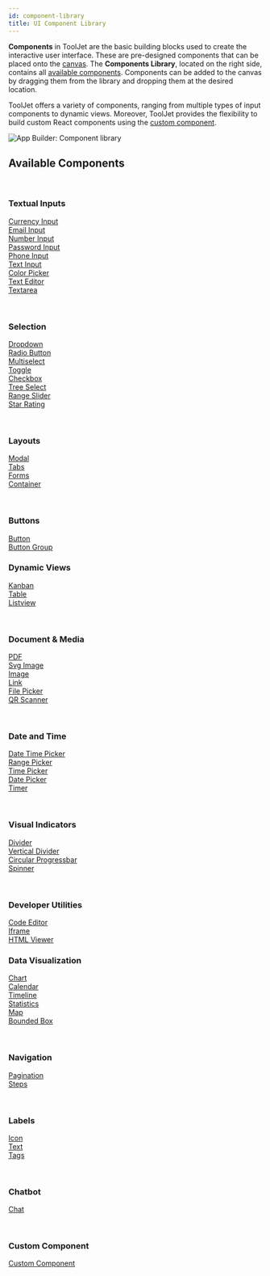 ```yaml
---
id: component-library
title: UI Component Library
---
```


**Components** in ToolJet are the basic building blocks used to create the interactive user interface. These are pre-designed components that can be placed onto the [canvas](#). The **Components Library**, located on the right side, contains all [available components](#available-components). Components can be added to the canvas by dragging them from the library and dropping them at the desired location.

ToolJet offers a variety of components, ranging from multiple types of input components to dynamic views. Moreover, ToolJet provides the flexibility to build custom React components using the [custom component](#).

<img className="screenshot-full img-full" src="/img/app-builder/components/component-library.png" alt="App Builder: Component library"/>

## Available Components

<br/>

<div style={{ display: 'flex' }}>

<div style = {{ width:'30%' }} >

### Textual Inputs

[Currency Input](#) <br/> 
[Email Input](#) <br/>
[Number Input](#) <br/>
[Password Input](#) <br/>
[Phone Input](#) <br/>
[Text Input](#) <br/>
[Color Picker](#) <br/>
[Text Editor](#) <br/>
[Textarea](#) <br/>

<br/>

### Selection

[Dropdown](#) <br/>
[Radio Button](#) <br/>
[Multiselect](#) <br/>
[Toggle](#) <br/>
[Checkbox](#) <br/>
[Tree Select](#) <br/>
[Range Slider](#) <br/>
[Star Rating](#) <br/>

<br/>

### Layouts

[Modal](#) <br/>
[Tabs](#) <br/>
[Forms](#) <br/>
[Container](#) <br/>

<br/>

### Buttons

[Button](#) <br/>
[Button Group](#) <br/>

</div>

<div style = {{ width:'5%' }} >

</div>

<div style = {{ width:'30%' }} >

### Dynamic Views

[Kanban](#) <br/>
[Table](#) <br/>
[Listview](#) <br/>

<br/>

### Document & Media

[PDF](#) <br/>
[Svg Image](#) <br/>
[Image](#) <br/>
[Link](#) <br/>
[File Picker](#) <br/>
[QR Scanner](#) <br/>

<br/>

### Date and Time

[Date Time Picker](#) <br/>
[Range Picker](#) <br/>
[Time Picker](#) <br/>
[Date Picker](#) <br/>
[Timer](#) <br/>

<br/>

### Visual Indicators

[Divider](#) <br/>
[Vertical Divider](#) <br/>
[Circular Progressbar](#) <br/>
[Spinner](#) <br/>

<br/>

### Developer Utilities

[Code Editor](#) <br/>
[Iframe](#) <br/>
[HTML Viewer](#) <br/>

</div>

<div style = {{ width:'5%' }} >

</div>

<div style = {{ width:'30%' }} >

### Data Visualization

[Chart](#) <br/>
[Calendar](#) <br/>
[Timeline](#) <br/>
[Statistics](#) <br/>
[Map](#) <br/>
[Bounded Box](#) <br/>

<br/>

### Navigation

[Pagination](#) <br/>
[Steps](#) <br/>

<br/>

### Labels

[Icon](#) <br/>
[Text](#) <br/>
[Tags](#) <br/>

<br/>

### Chatbot

[Chat](#) <br/>

<br/>

### Custom Component

[Custom Component](#) <br/>

</div>

</div>
